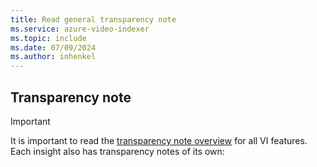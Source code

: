 ```yaml
---
title: Read general transparency note
ms.service: azure-video-indexer
ms.topic: include
ms.date: 07/09/2024
ms.author: inhenkel
---
```


## Transparency note

> [!IMPORTANT]
> It is important to read the [transparency note overview](/legal/azure-video-indexer/transparency-note?context=/azure/azure-video-indexer/context/context) for all VI features. Each insight also has transparency notes of its own: 
